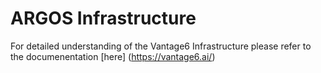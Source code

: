# ARGOS Infrastructure

For detailed understanding of the Vantage6 Infrastructure please refer to the documenentation [here] (https://vantage6.ai/) 

